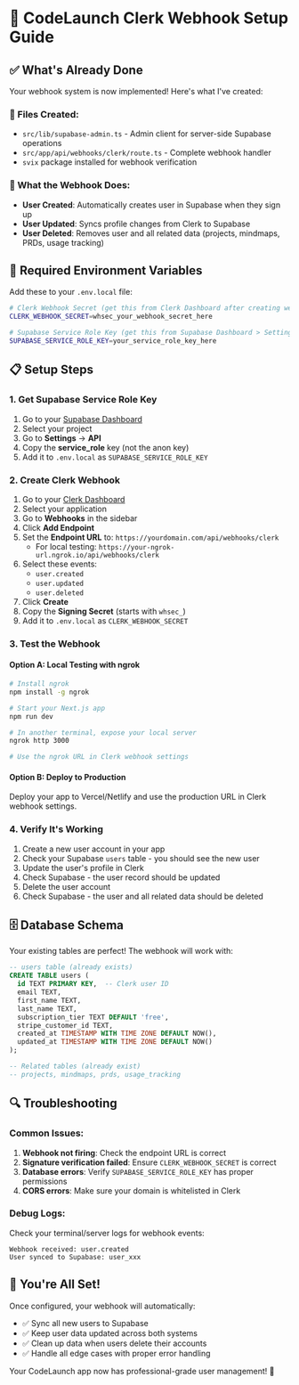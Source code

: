 # 🚀 CodeLaunch Clerk Webhook Setup Guide

## ✅ What's Already Done

Your webhook system is now implemented! Here's what I've created:

### 📁 Files Created:
- `src/lib/supabase-admin.ts` - Admin client for server-side Supabase operations
- `src/app/api/webhooks/clerk/route.ts` - Complete webhook handler
- `svix` package installed for webhook verification

### 🔧 What the Webhook Does:
- **User Created**: Automatically creates user in Supabase when they sign up
- **User Updated**: Syncs profile changes from Clerk to Supabase
- **User Deleted**: Removes user and all related data (projects, mindmaps, PRDs, usage tracking)

## 🔑 Required Environment Variables

Add these to your `.env.local` file:

```bash
# Clerk Webhook Secret (get this from Clerk Dashboard after creating webhook)
CLERK_WEBHOOK_SECRET=whsec_your_webhook_secret_here

# Supabase Service Role Key (get this from Supabase Dashboard > Settings > API)
SUPABASE_SERVICE_ROLE_KEY=your_service_role_key_here
```

## 📋 Setup Steps

### 1. Get Supabase Service Role Key
1. Go to your [Supabase Dashboard](https://supabase.com/dashboard)
2. Select your project
3. Go to **Settings** → **API**
4. Copy the **service_role** key (not the anon key)
5. Add it to `.env.local` as `SUPABASE_SERVICE_ROLE_KEY`

### 2. Create Clerk Webhook
1. Go to your [Clerk Dashboard](https://dashboard.clerk.com)
2. Select your application
3. Go to **Webhooks** in the sidebar
4. Click **Add Endpoint**
5. Set the **Endpoint URL** to: `https://yourdomain.com/api/webhooks/clerk`
   - For local testing: `https://your-ngrok-url.ngrok.io/api/webhooks/clerk`
6. Select these events:
   - `user.created`
   - `user.updated` 
   - `user.deleted`
7. Click **Create**
8. Copy the **Signing Secret** (starts with `whsec_`)
9. Add it to `.env.local` as `CLERK_WEBHOOK_SECRET`

### 3. Test the Webhook

#### Option A: Local Testing with ngrok
```bash
# Install ngrok
npm install -g ngrok

# Start your Next.js app
npm run dev

# In another terminal, expose your local server
ngrok http 3000

# Use the ngrok URL in Clerk webhook settings
```

#### Option B: Deploy to Production
Deploy your app to Vercel/Netlify and use the production URL in Clerk webhook settings.

### 4. Verify It's Working
1. Create a new user account in your app
2. Check your Supabase `users` table - you should see the new user
3. Update the user's profile in Clerk
4. Check Supabase - the user record should be updated
5. Delete the user account
6. Check Supabase - the user and all related data should be deleted

## 🗄️ Database Schema

Your existing tables are perfect! The webhook will work with:

```sql
-- users table (already exists)
CREATE TABLE users (
  id TEXT PRIMARY KEY,  -- Clerk user ID
  email TEXT,
  first_name TEXT,
  last_name TEXT,
  subscription_tier TEXT DEFAULT 'free',
  stripe_customer_id TEXT,
  created_at TIMESTAMP WITH TIME ZONE DEFAULT NOW(),
  updated_at TIMESTAMP WITH TIME ZONE DEFAULT NOW()
);

-- Related tables (already exist)
-- projects, mindmaps, prds, usage_tracking
```

## 🔍 Troubleshooting

### Common Issues:
1. **Webhook not firing**: Check the endpoint URL is correct
2. **Signature verification failed**: Ensure `CLERK_WEBHOOK_SECRET` is correct
3. **Database errors**: Verify `SUPABASE_SERVICE_ROLE_KEY` has proper permissions
4. **CORS errors**: Make sure your domain is whitelisted in Clerk

### Debug Logs:
Check your terminal/server logs for webhook events:
```
Webhook received: user.created
User synced to Supabase: user_xxx
```

## 🎉 You're All Set!

Once configured, your webhook will automatically:
- ✅ Sync all new users to Supabase
- ✅ Keep user data updated across both systems  
- ✅ Clean up data when users delete their accounts
- ✅ Handle all edge cases with proper error handling

Your CodeLaunch app now has professional-grade user management! 🚀
